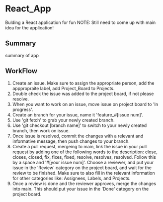 # React_App
Bulding a React application for fun
NOTE: Still need to come up with main idea for the application!

## Summary

summary of app

## WorkFlow
1) Create an issue. Make sure to assign the appropriate person, add the apppropraite label, add Project_Board to Projects.
2) Double check the issue was added to the project board, if not please resolve.
3) When you want to work on an issue, move issue on project board to 'In progress'.
4) Create an branch for your issue, name it 'feature_#[issue num]'.
5) Use 'git fetch' to grab your newly created branch.
6) Use 'git checkout [branch name]' to switch to your newly created branch, then work on issue.
7) Once issue is resolved, commit the changes with a relevant and informative message, then push changes to your branch.
8) Create a pull request, mergeing to main, link the issue in your pull request by adding one of the following words to the description:
close, closes, closed, fix, fixes, fixed, resolve, resolves, resolved. Follow this by a space and '#[your issue num]'.
Choose a reviewer, and put your issue in the 'Review' category on the project board, and wait for the review to be finished.
Make sure to also fill in the relevant information for other categories like: Assignees, Labels, and Projects.
9) Once a review is done and the reviewer approves, merge the changes into main. This should put your issue in the 'Done' category
on the project board.
